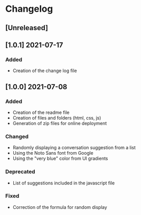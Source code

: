 # Changelog

## [Unreleased]

## [1.0.1] 2021-07-17

### Added

- Creation of the change log file

## [1.0.0] 2021-07-08

### Added

- Creation of the readme file
- Creation of files and folders (html, css, js)
- Generation of zip files for online deployment

### Changed

- Randomly displaying a conversation suggestion from a list
- Using the Noto Sans font from Google
- Using the "very blue" color from UI gradients

### Deprecated

- List of suggestions included in the javascript file

### Fixed

- Correction of the formula for random display
